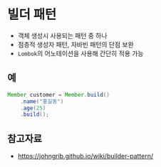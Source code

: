# 빌더 패턴

* 객체 생성시 사용되는 패턴 중 하나
* 점층적 생성자 패턴, 자바빈 패턴의 단점 보완
* `Lombok`의 어노테이션을 사용해 간단히 적용 가능



## 예

```java
Member customer = Member.build()
    .name("홍길동")
    .age(25)
    .build();
```



## 참고자료

* https://johngrib.github.io/wiki/builder-pattern/